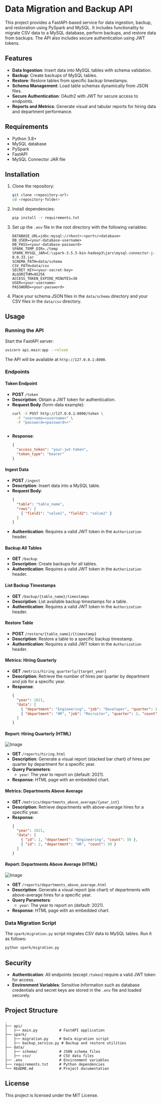 # Data Migration and Backup API

This project provides a FastAPI-based service for data ingestion, backup, and restoration using PySpark and MySQL. It includes functionality to migrate CSV data to a MySQL database, perform backups, and restore data from backups. The API also includes secure authentication using JWT tokens.

## Features

- **Data Ingestion**: Insert data into MySQL tables with schema validation.
- **Backup**: Create backups of MySQL tables.
- **Restore**: Restore tables from specific backup timestamps.
- **Schema Management**: Load table schemas dynamically from JSON files.
- **Secure Authentication**: OAuth2 with JWT for secure access to endpoints.
- **Reports and Metrics**: Generate visual and tabular reports for hiring data and department performance.

## Requirements

- Python 3.8+
- MySQL database
- PySpark
- FastAPI
- MySQL Connector JAR file

## Installation

1. Clone the repository:
   ```bash
   git clone <repository-url>
   cd <repository-folder>
   ```

2. Install dependencies:
   ```bash
   pip install -r requirements.txt
   ```

3. Set up the `.env` file in the root directory with the following variables:
   ```env
   DATABASE_URL=jdbc:mysql://<host>:<port>/<database>
   DB_USER=<your-database-username>
   DB_PASS=<your-database-password>
   SPARK_TEMP_DIR=./temp
   SPARK_MYSQL_JAR=C:\spark-3.5.5-bin-hadoop3\jars\mysql-connector-j-8.0.33.jar
   SCHEMA_PATH=data/schema
   CSV_PATH=data/csv
   SECRET_KEY=<your-secret-key>
   ALGORITHM=HS256
   ACCESS_TOKEN_EXPIRE_MINUTES=30
   USER=<your-username>
   PASSWORD=<your-password>
   ```

4. Place your schema JSON files in the `data/schema` directory and your CSV files in the `data/csv` directory.

## Usage

### Running the API

Start the FastAPI server:
```bash
uvicorn api.main:app --reload
```

The API will be available at `http://127.0.0.1:8000`.

### Endpoints

#### **Token Endpoint**
- **POST** `/token`
- **Description**: Obtain a JWT token for authentication.
- **Request Body** (form-data example):
  ```bash
  curl -X POST http://l27.0.0.1:8000/token \
    -F "username=<username>" \
    -F "password=<password>>"
  ```
  ```
- **Response**:
  ```json
  {
    "access_token": "your-jwt-token",
    "token_type": "bearer"
  }
  ```

#### **Ingest Data**
- **POST** `/ingest`
- **Description**: Insert data into a MySQL table.
- **Request Body**:
  ```json
  {
    "table": "table_name",
    "rows": [
      { "field1": "value1", "field2": "value2" }
    ]
  }
  ```
- **Authentication**: Requires a valid JWT token in the `Authorization` header.

#### **Backup All Tables**
- **GET** `/backup`
- **Description**: Create backups for all tables.
- **Authentication**: Requires a valid JWT token in the `Authorization` header.

#### **List Backup Timestamps**
- **GET** `/backup/{table_name}/timestamps`
- **Description**: List available backup timestamps for a table.
- **Authentication**: Requires a valid JWT token in the `Authorization` header.

#### **Restore Table**
- **POST** `/restore/{table_name}/{timestamp}`
- **Description**: Restore a table to a specific backup timestamp.
- **Authentication**: Requires a valid JWT token in the `Authorization` header.

#### **Metrics: Hiring Quarterly**
- **GET** `/metrics/hiring_quarterly/{target_year}`
- **Description**: Retrieve the number of hires per quarter by department and job for a specific year.
- **Response**:
  ```json
  {
    "year": 2021,
    "data": [
      { "department": "Engineering", "job": "Developer", "quarter": 1, "count": 10 },
      { "department": "HR", "job": "Recruiter", "quarter": 2, "count": 5 }
    ]
  }
  ```

#### **Report: Hiring Quarterly (HTML)**
![Image](https://github.com/user-attachments/assets/520d633a-8441-45b8-a46c-fecb931d55bb)
- **GET** `/reports/hiring.html`
- **Description**: Generate a visual report (stacked bar chart) of hires per quarter by department for a specific year.
- **Query Parameters**:
  - `year`: The year to report on (default: 2021).
- **Response**: HTML page with an embedded chart.

#### **Metrics: Departments Above Average**
- **GET** `/metrics/departments_above_average/{year_int}`
- **Description**: Retrieve departments with above-average hires for a specific year.
- **Response**:
  ```json
  {
    "year": 2021,
    "data": [
      { "id": 1, "department": "Engineering", "count": 50 },
      { "id": 2, "department": "HR", "count": 30 }
    ]
  }
  ```

#### **Report: Departments Above Average (HTML)**
![Image](https://github.com/user-attachments/assets/2c0e04f1-b116-46d7-9fe6-440c91076120)
- **GET** `/reports/departments_above_average.html`
- **Description**: Generate a visual report (pie chart) of departments with above-average hires for a specific year.
- **Query Parameters**:
  - `year`: The year to report on (default: 2021).
- **Response**: HTML page with an embedded chart.

### Data Migration Script

The `spark/migration.py` script migrates CSV data to MySQL tables. Run it as follows:
```bash
python spark/migration.py
```

## Security

- **Authentication**: All endpoints (except `/token`) require a valid JWT token for access.
- **Environment Variables**: Sensitive information such as database credentials and secret keys are stored in the `.env` file and loaded securely.

## Project Structure

```
.
├── api/
│   ├── main.py          # FastAPI application
├── spark/
│   ├── migration.py     # Data migration script
│   ├── backup_service.py # Backup and restore utilities
├── data/
│   ├── schema/          # JSON schema files
│   ├── csv/             # CSV data files
├── .env                 # Environment variables
├── requirements.txt     # Python dependencies
└── README.md            # Project documentation
```

## License

This project is licensed under the MIT License.
